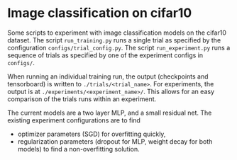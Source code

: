 # Image classification on cifar10

Some scripts to experiment with image classification models on the cifar10
dataset. The script `run_training.py` runs a single trial as specified by the
configuration `configs/trial_config.py`.  The script `run_experiment.py` runs a
sequence of trials as specified by one of the experiment configs in `configs/`.

When running an individual training run, the output (checkpoints and
tensorboard) is written to `./trials/<trial_name>`.  For experiments, the output
is at `./experiments/<experiment_name>/`.  This allows for an easy comparison of
the trials runs within an experiment.

The current models are a two layer MLP, and a small residual net. The existing
experiment configurations are to find

* optimizer parameters (SGD) for overfitting quickly,
* regularization parameters (dropout for MLP, weight decay for both models) to
  find a non-overfitting solution.
